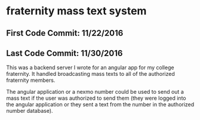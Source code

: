 # fraternity mass text system
## First Code Commit: 11/22/2016
## Last Code Commit: 11/30/2016

This was a backend server I wrote for an angular app for my college fraternity. It handled broadcasting mass texts to all of the authorized fraternity members.

The angular application or a nexmo number could be used to send out a mass text if the user was authorized to send them (they were logged into the angular application or they sent a text from the number in the authorized number database).
